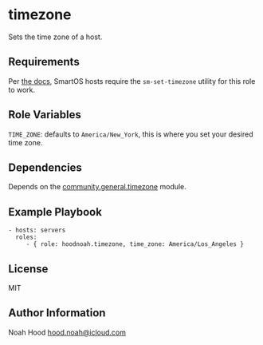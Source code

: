 # timezone

Sets the time zone of a host.

## Requirements

Per [the docs](https://docs.ansible.com/ansible/latest/collections/community/general/timezone_module.html), SmartOS hosts require the `sm-set-timezone` utility for this role to work.

## Role Variables

`TIME_ZONE`: defaults to `America/New_York`, this is where you set your desired time zone.

## Dependencies

Depends on the [community.general.timezone](https://docs.ansible.com/ansible/latest/collections/community/general/timezone_module.html) module.

## Example Playbook

    - hosts: servers
      roles:
         - { role: hoodnoah.timezone, time_zone: America/Los_Angeles }

## License

MIT

## Author Information

Noah Hood [hood.noah@icloud.com](mailto:hood.noah@icloud.com)
